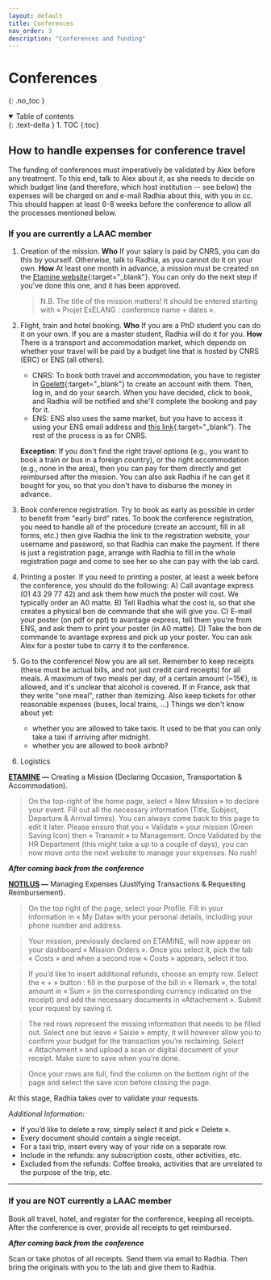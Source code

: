 ```yaml
---
layout: default
title: Conferences
nav_order: 3
description: "Conferences and funding"
---
```


# Conferences
{: .no_toc }

<details open markdown="block">
  <summary>
    Table of contents
  </summary>
  {: .text-delta }
1. TOC
{:toc}
</details>

## How to handle expenses for conference travel

The funding of conferences must imperatively be validated by Alex before any treatment. To this end, talk to Alex about it, as she needs to decide on which budget line (and therefore, which host institution -- see below) the expenses will be charged on and e-mail Radhia about this, with you in cc. This should happen at least 6-8 weeks before the conference to allow all the processes mentioned below.



### If you are currently a LAAC member

1. Creation of the mission. 
    **Who** If your salary is paid by CNRS, you can do this by yourself. Otherwise, talk to Radhia, as you cannot do it on your own. 
    **How** At least one month in advance, a mission must be created on the [Etamine website](https://etamine-connecte.cnrs.fr/infos){:target="_blank"}. You can only do the next step if you've done this one, and it has been approved. 
    >N.B. The title of the mission matters! It should be entered starting with « Projet ExELANG : conference name + dates ».
2. Flight, train and hotel booking.
    **Who** If you are a PhD student you can do it on your own. If you are a master student, Radhia will do it for you. 
    **How** There is a transport and accommodation market, which depends on whether your travel will be paid by a budget line that is hosted by CNRS (ERC) or ENS (all others). 
   - CNRS: To book both travel and accommodation, you have to register in [Goelett](https://accounts.goelett.com/login?signin=869d08e0ed98af3e978b4a87abab8108){:target="_blank"} to create an account with them. Then, log in, and do your search. When you have decided, click to book, and Radhia will be notified and she'll complete the booking and pay for it.
   - ENS: ENS also uses the same market, but you have to access it using your ENS email address and [this link](https://grp-ens-psl-marche-cnrs-amue.hellofcm.com/profiles/sign_in){:target="_blank"}. The rest of the process is as for CNRS.

    **Exception**: If you don't find the right travel options (e.g., you want to book a train or bus in a foreign country), or the right accommodation (e.g., none in the area), then you can pay for them directly and get reimbursed after the mission. You can also ask Radhia if he can get it bought for you, so that you don't have to disburse the money in advance.

3. Book conference registration. 
Try to book as early as possible in order to benefit from "early bird" rates. To book the conference registration, you need to handle all of the procedure (create an account, fill in all forms, etc.) then give Radhia the link to the registration website, your username and password, so that Radhia can make the payment. If there is just a registration page, arrange with Radhia to fill in the whole registration page and come to see her so she can pay with the lab card.

4. Printing a poster.
If you need to printing a poster, at least a week before the conference, you should do the following:
A) Call avantage express (01 43 29 77 42) and ask them how much the poster will cost. We typically order an A0 matte.
B) Tell Radhia what the cost is, so that she creates a physical bon de commande that she will give you.
C) E-mail your poster (on pdf or ppt) to avantage express, tell them you're from ENS, and ask them to print your poster (in A0 matte).
D) Take the bon de commande to avantage express and pick up your poster. You can ask Alex for a poster tube to carry it to the conference.

5. Go to the conference! 
Now you are all set. Remember to keep receipts (these must be actual bills, and not just credit card receipts) for all meals. A maximum of two meals per day, of a certain amount (~15€), is allowed, and it's unclear that alcohol is covered. If in France, ask that they write "one meal", rather than itemizing. Also keep tickets for other reasonable expenses (buses, local trains, ...)
Things we don't know about yet:
    - whether you are allowed to take taxis. It used to be that you can only take a taxi if arriving after midnight.
    - whether you are allowed to book airbnb?

6. Logistics

**[ETAMINE](https://etamine-connecte.cnrs.fr/infos) —** Creating a Mission (Declaring Occasion, Transportation & Accommodation).

> On the top-right of the home page, select « New Mission » to declare your event. Fill out all the necessary information (Title, Subject, Departure & Arrival times). You can always come back to this page to edit it later.
Please ensure that you « Validate » your mission (Green Saving Icon) then « Transmit » to Management.
Once Validated by the HR Department (this might take a up to a couple of days), you can now move onto the next website to manage your expenses. 
No rush!

_**After coming back from the conference**_

**[NOTILUS](https://esr-cnrs.notilus-inone.fr/#/Dashboard) —** Managing Expenses (Justifying Transactions & Requesting Reimbursement).

> On the top right of the page, select your Profile. Fill in your information in « My Data» with your personal details, including your phone number and address.

> Your mission, previously declared on ETAMINE, will now appear on your dashboard « Mission Orders ». Once you select it, pick the tab « Costs » and when a second row  « Costs » appears, select it too.

> If you’d like to insert additional refunds, choose an empty row.
Select the « + » button : fill in the purpose of the bill in « Remark », the total amount in « Sum » (in the corresponding currency indicated on the receipt) and add the necessary documents in «Attachement ». Submit your request by saving it.

> The red rows represent the missing information that needs to be filled out.
Select one but leave « Saisie » empty, it will however allow you to confirm your budget for the transaction you’re reclaiming.
Select « Attachement » and upload a scan or digital document of your receipt. Make sure to save when you’re done.

> Once your rows are full, find the column on the bottom right of the page and select the save icon before closing the page.

At this stage, Radhia takes over to validate your requests.

_Additional Information:_
* If you’d like to delete a row, simply select it and pick « Delete ».
* Every document should contain a single receipt.
* For a taxi trip, insert every way of your ride on a separate row.
* Include in the refunds: any subscription costs, other activities, etc.
* Excluded from the refunds: Coffee breaks, activities that are unrelated to the purpose of the trip, etc.

-----------------------


### If you are NOT currently a LAAC member

Book all travel, hotel, and register for the conference, keeping all receipts. After the conference is over, provide all receipts to get reimbursed. 

_**After coming back from the conference**_

Scan or take photos of all receipts. Send them via email to Radhia. Then bring the originals with you to the lab and give them to Radhia.